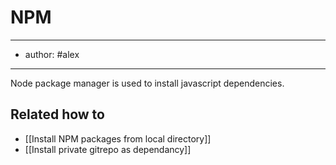 # NPM
---
- author: #alex

---

Node package manager is used to install javascript dependencies. 

## Related how to

- [[Install NPM packages from local directory]]
- [[Install private gitrepo as dependancy]]
